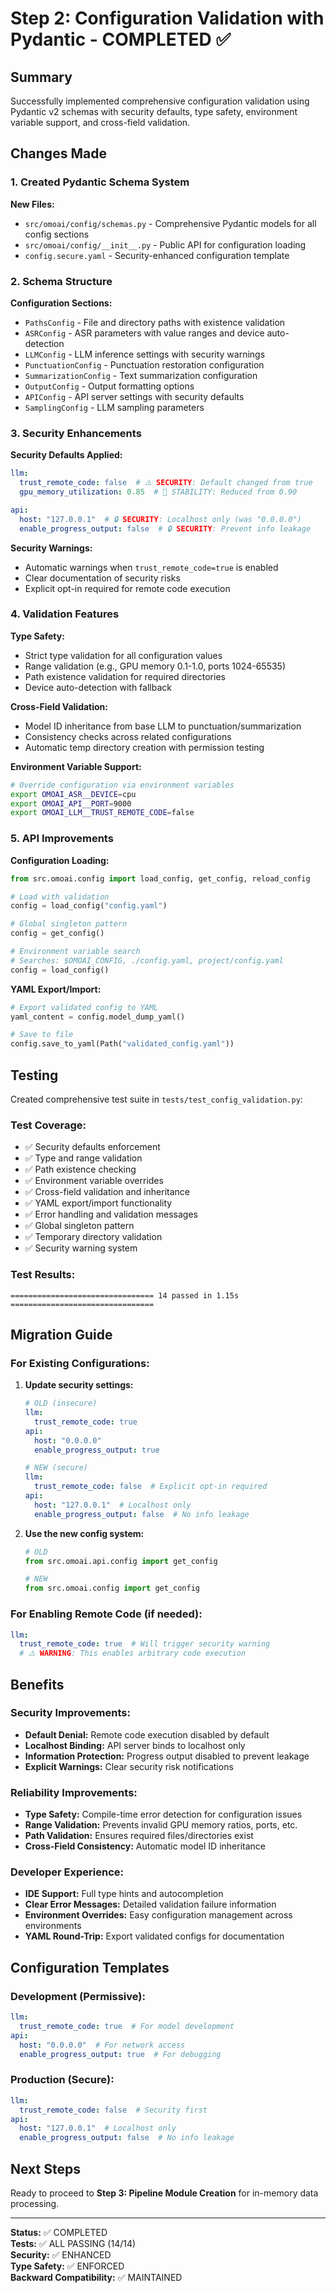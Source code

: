 # Step 2: Configuration Validation with Pydantic - COMPLETED ✅

## Summary

Successfully implemented comprehensive configuration validation using Pydantic v2 schemas with security defaults, type safety, environment variable support, and cross-field validation.

## Changes Made

### 1. Created Pydantic Schema System

**New Files:**
- `src/omoai/config/schemas.py` - Comprehensive Pydantic models for all config sections
- `src/omoai/config/__init__.py` - Public API for configuration loading
- `config.secure.yaml` - Security-enhanced configuration template

### 2. Schema Structure

**Configuration Sections:**
- `PathsConfig` - File and directory paths with existence validation
- `ASRConfig` - ASR parameters with value ranges and device auto-detection
- `LLMConfig` - LLM inference settings with security warnings
- `PunctuationConfig` - Punctuation restoration configuration
- `SummarizationConfig` - Text summarization configuration
- `OutputConfig` - Output formatting options
- `APIConfig` - API server settings with security defaults
- `SamplingConfig` - LLM sampling parameters

### 3. Security Enhancements

**Security Defaults Applied:**
```yaml
llm:
  trust_remote_code: false  # ⚠️ SECURITY: Default changed from true
  gpu_memory_utilization: 0.85  # 🔧 STABILITY: Reduced from 0.90

api:
  host: "127.0.0.1"  # 🔒 SECURITY: Localhost only (was "0.0.0.0")
  enable_progress_output: false  # 🔒 SECURITY: Prevent info leakage
```

**Security Warnings:**
- Automatic warnings when `trust_remote_code=true` is enabled
- Clear documentation of security risks
- Explicit opt-in required for remote code execution

### 4. Validation Features

**Type Safety:**
- Strict type validation for all configuration values
- Range validation (e.g., GPU memory 0.1-1.0, ports 1024-65535)
- Path existence validation for required directories
- Device auto-detection with fallback

**Cross-Field Validation:**
- Model ID inheritance from base LLM to punctuation/summarization
- Consistency checks across related configurations
- Automatic temp directory creation with permission testing

**Environment Variable Support:**
```bash
# Override configuration via environment variables
export OMOAI_ASR__DEVICE=cpu
export OMOAI_API__PORT=9000
export OMOAI_LLM__TRUST_REMOTE_CODE=false
```

### 5. API Improvements

**Configuration Loading:**
```python
from src.omoai.config import load_config, get_config, reload_config

# Load with validation
config = load_config("config.yaml")

# Global singleton pattern
config = get_config()

# Environment variable search
# Searches: $OMOAI_CONFIG, ./config.yaml, project/config.yaml
config = load_config()
```

**YAML Export/Import:**
```python
# Export validated config to YAML
yaml_content = config.model_dump_yaml()

# Save to file
config.save_to_yaml(Path("validated_config.yaml"))
```

## Testing

Created comprehensive test suite in `tests/test_config_validation.py`:

### Test Coverage:
- ✅ Security defaults enforcement
- ✅ Type and range validation
- ✅ Path existence checking
- ✅ Environment variable overrides
- ✅ Cross-field validation and inheritance
- ✅ YAML export/import functionality
- ✅ Error handling and validation messages
- ✅ Global singleton pattern
- ✅ Temporary directory validation
- ✅ Security warning system

### Test Results:
```
================================ 14 passed in 1.15s ================================
```

## Migration Guide

### For Existing Configurations:

1. **Update security settings:**
   ```yaml
   # OLD (insecure)
   llm:
     trust_remote_code: true
   api:
     host: "0.0.0.0"
     enable_progress_output: true
   
   # NEW (secure)
   llm:
     trust_remote_code: false  # Explicit opt-in required
   api:
     host: "127.0.0.1"  # Localhost only
     enable_progress_output: false  # No info leakage
   ```

2. **Use the new config system:**
   ```python
   # OLD
   from src.omoai.api.config import get_config
   
   # NEW
   from src.omoai.config import get_config
   ```

### For Enabling Remote Code (if needed):

```yaml
llm:
  trust_remote_code: true  # Will trigger security warning
  # ⚠️ WARNING: This enables arbitrary code execution
```

## Benefits

### Security Improvements:
- **Default Denial:** Remote code execution disabled by default
- **Localhost Binding:** API server binds to localhost only
- **Information Protection:** Progress output disabled to prevent leakage
- **Explicit Warnings:** Clear security risk notifications

### Reliability Improvements:
- **Type Safety:** Compile-time error detection for configuration issues
- **Range Validation:** Prevents invalid GPU memory ratios, ports, etc.
- **Path Validation:** Ensures required files/directories exist
- **Cross-Field Consistency:** Automatic model ID inheritance

### Developer Experience:
- **IDE Support:** Full type hints and autocompletion
- **Clear Error Messages:** Detailed validation failure information
- **Environment Overrides:** Easy configuration management across environments
- **YAML Round-Trip:** Export validated configs for documentation

## Configuration Templates

### Development (Permissive):
```yaml
llm:
  trust_remote_code: true  # For model development
api:
  host: "0.0.0.0"  # For network access
  enable_progress_output: true  # For debugging
```

### Production (Secure):
```yaml
llm:
  trust_remote_code: false  # Security first
api:
  host: "127.0.0.1"  # Localhost only
  enable_progress_output: false  # No info leakage
```

## Next Steps

Ready to proceed to **Step 3: Pipeline Module Creation** for in-memory data processing.

---

**Status:** ✅ COMPLETED  
**Tests:** ✅ ALL PASSING (14/14)  
**Security:** ✅ ENHANCED  
**Type Safety:** ✅ ENFORCED  
**Backward Compatibility:** ✅ MAINTAINED
